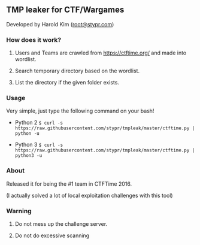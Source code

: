 ## TMP leaker for CTF/Wargames

Developed by Harold Kim (root@stypr.com)

### How does it work?

1. Users and Teams are crawled from https://ctftime.org/ and made into wordlist.

2. Search temporary directory based on the wordlist.

3. List the directory if the given folder exists.

### Usage

Very simple, just type the following command on your bash!

* Python 2
`$ curl -s https://raw.githubusercontent.com/stypr/tmpleak/master/ctftime.py | python -u`

* Python 3
`$ curl -s https://raw.githubusercontent.com/stypr/tmpleak/master/ctftime.py | python3 -u`

### About

Released it for being the #1 team in CTFTime 2016. 

(I actually solved a lot of local exploitation challenges with this tool)

### Warning

1. Do not mess up the challenge server.

2. Do not do excessive scanning
